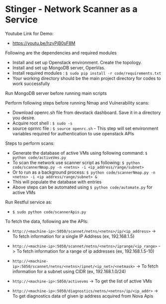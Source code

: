 # Stinger - Network Scanner as a Service

Youtube Link for Demo:
 - https://youtu.be/hzyPjB0sF8M

Following are the dependencies and required modules
 - Install and set up Openstack environment. Create the topology.
 - Install and set up MongoDB server, OpenVas.
 - Install required modules : `$ sudo pip install -r code/requirements.txt`
 - Your working directory should be the main project directory for codes to work successfully

Run MongoDB server before running main scripts

Perform following steps before running Nmap and Vulnerability scans:
 - Download openrc.sh file from devstack dashboard. Save it in a directory you desire.
 - Acquire root shell : `$ sudo -s`
 - source oprnrc file : `$ source openrc.sh` - This step will set environment variables required for authentication to use openstack APIs

Steps to perform scans:
 - Generate the database of active VMs using following command: `$ python code/activeVms.py`
 - To scan the network use scanner script as following:
      `$ python code/scannerNmap.py -n <netns> -i <ip_address/range/subnet>`
 - Or to run as a background process:
      `$ python code/scannerNmap.py -n <netns> -i <ip address/range/subnet> &`
 - This will populate the database with entries
 - Above steps can be automated using `$ python code/automate.py` for active VMs

Run Restful service as:
 - `$ sudo python code/scannerApis.py`

To fetch the data, following are the APIs:
 - `http://<machine-ip>:5050/scannet/netns/<netns>/ip/<ip_address>`
 	-> To fetch information for a single IP Address (ex, 192.168.1.5)

 - `http://<machine-ip>:5050/scannet/netns/<netns>/iprange/<ip_range>`
 	-> To fetch information for a range of ip addresses (ex, 192.168.1.5-10)

 - `http://<machine-ip>:5050/scannet/netns/<netns>/ipnet/<ip_net>/<netmask>`
 	-> To fetch information for a subnet using CIDR (ex, 192.168.1.0/24)

 - `http://<machine-ip>:5050/activevms`
  -> To get the list of active VMs

 - `http://<machine-ip>:5050/diagnostics/netns/<netns>/ip/<ip_addr>`
  -> To get diagnostics data of given ip address acquired from Nova Apis
